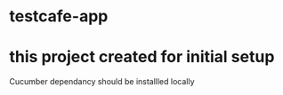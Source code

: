 # testcafe-app
# this project created for initial setup

Cucumber dependancy should be installled locally
